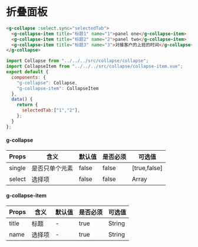 # 折叠面板

<ClientOnly>
<collapse-demo></collapse-demo>
</ClientOnly>

```html
<g-collapse :select.sync="selectedTab">
  <g-collapse-item title="标题1" name="1">panel one</g-collapse-item>
  <g-collapse-item title="标题2" name="2">panel two</g-collapse-item>
  <g-collapse-item title="标题3" name="3">对接客户的上班的时间</g-collapse-item>
</g-collapse>
```

```js
import Collapse from "../../../src/collapse/collapse";
import CollapseItem from "../../../src/collapse/collapse-item.vue";
export default {
  components: {
    "g-collapse": Collapse,
    "g-collapse-item": CollapseItem
  },
  data() {
    return {
      selectedTab:["1","2"],
    };
  }
};
```
#### g-collapse
| Props    | 含义         | 默认值 | 是否必须 | 可选值       |
| -------- | ------------ | ------ | -------- | ------------ |
| single    | 是否只单个元素 | false   | false    | [true,false] |
| select | 选择项       | false  | false    | Array |

#### g-collapse-item
| Props    | 含义         | 默认值 | 是否必须 | 可选值       |
| -------- | ----- | ------ | -------- | ------------ |
| title    | 标题 | -   | true    | String |
| name | 选择项   | -  | true    | String |
